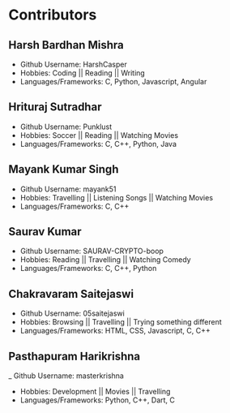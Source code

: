 # Contributors

## Harsh Bardhan Mishra 
- Github Username: HarshCasper
- Hobbies: Coding || Reading || Writing 
- Languages/Frameworks: C, Python, Javascript, Angular 

## Hrituraj Sutradhar
- Github Username: Punklust
- Hobbies: Soccer || Reading || Watching Movies 
- Languages/Frameworks: C, C++, Python, Java 

## Mayank Kumar Singh
- Github Username: mayank51
- Hobbies: Travelling || Listening Songs || Watching Movies 
- Languages/Frameworks: C, C++

## Saurav Kumar 
- Github Username: SAURAV-CRYPTO-boop
- Hobbies: Reading || Travelling || Watching Comedy
- Languages/Frameworks: C, C++, Python

##  Chakravaram Saitejaswi
- Github Username: 05saitejaswi
- Hobbies: Browsing || Travelling || Trying something different
- Languages/Frameworks: HTML, CSS, Javascript, C, C++

## Pasthapuram Harikrishna 
_ Github Username: masterkrishna
- Hobbies: Development || Movies || Travelling
- Languages/Frameworks: Python, C++, Dart, C
